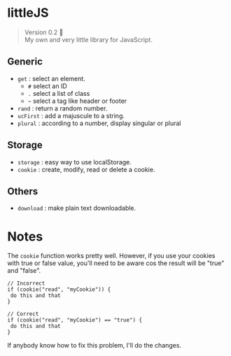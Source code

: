 # littleJS

> Version 0.2 :memo:  
> My own and very little library for JavaScript.

## Generic
- `get` : select an element.
  - `#` select an ID
  - `.` select a list of class
  - `~` select a tag like header or footer
- `rand` : return a random number.
- `ucFirst` : add a majuscule to a string.
- `plural` : according to a number, display singular or plural

## Storage
- `storage` : easy way to use localStorage.
- `cookie` : create, modify, read or delete a cookie.

## Others
- `download` : make plain text downloadable.

# Notes
The `cookie` function works pretty well. However, if you use your cookies with true or false value, you'll need to be aware cos the result will be "true" and "false".

 ```JS
 // Incorrect
 if (cookie("read", "myCookie")) {
  do this and that
 }
 
 // Correct
 if (cookie("read", "myCookie") == "true") {
  do this and that
 }
 ```
 
 If anybody know how to fix this problem, I'll do the changes.
